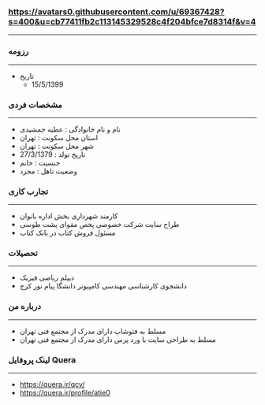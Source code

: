 ### https://avatars0.githubusercontent.com/u/69367428?s=400&u=cb77411fb2c113145329528c4f204bfce7d8314f&v=4

---

### رزومه

---

+ تاریخ
  - 15/5/1399

### مشخصات فردی

---

+ نام و نام خانوادگی : عطیه جمشیدی
+ استان محل سکونت : تهران 
+ شهر محل سکونت : تهران
+ تاریخ تولد : 27/3/1379
+ جنسیت : خانم
+ وضعیت تاهل : مجرد

### تجارب کاری

---

+ کارمند شهرداری بخش اداره بانوان
+ طراح سایت شرکت خصوصی پخص مقوای پشت طوسی
+ مسئول فروش کتاب در بانک کتاب
  
### تحصیلات

---

+ دیپلم ریاضی فیزیک
+ دانشجوی کارشناسی مهندسی کامپیوتر دانشگا پیام نور کرج

### درباره من

---

+ مسلط به فتوشاپ دارای مدرک از مجتمع فنی تهران
+ مسلط به طراحی سایت با ورد پرس دارای مدرک از مجتمع فنی تهران
  
### لینک پروفایل Quera

---

+ https://quera.ir/qcv/
+ https://quera.ir/profile/atie0
